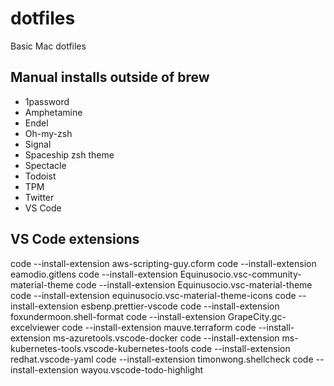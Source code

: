 # dotfiles
Basic Mac dotfiles

## Manual installs outside of brew
* 1password
* Amphetamine
* Endel
* Oh-my-zsh
* Signal
* Spaceship zsh theme
* Spectacle
* Todoist
* TPM
* Twitter
* VS Code

## VS Code extensions
code --install-extension aws-scripting-guy.cform
code --install-extension eamodio.gitlens
code --install-extension Equinusocio.vsc-community-material-theme
code --install-extension Equinusocio.vsc-material-theme
code --install-extension equinusocio.vsc-material-theme-icons
code --install-extension esbenp.prettier-vscode
code --install-extension foxundermoon.shell-format
code --install-extension GrapeCity.gc-excelviewer
code --install-extension mauve.terraform
code --install-extension ms-azuretools.vscode-docker
code --install-extension ms-kubernetes-tools.vscode-kubernetes-tools
code --install-extension redhat.vscode-yaml
code --install-extension timonwong.shellcheck
code --install-extension wayou.vscode-todo-highlight